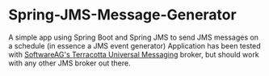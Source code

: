 Spring-JMS-Message-Generator
=================

A simple app using Spring Boot and Spring JMS to send JMS messages on a schedule (in essence a JMS event generator)
Application has been tested with [SoftwareAG's Terracotta Universal Messaging](http://www.softwareag.com/corporate/products/terracotta/in-memory_data_mgmt/products/universal_messaging/overview/default.asp "SoftwareAG's Terracotta Universal Messaging") broker, but should work with any other JMS broker out there.

